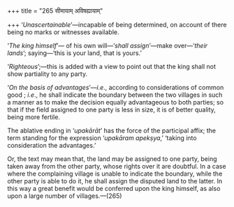 +++
title = "265 सीमायाम् अविषह्यायाम्"

+++
‘*Unascertainable*’—incapable of being determined, on account of there
being no marks or witnesses available.

‘*The king himself*’— of his own will—‘*shall assign*’—make over—‘*their
lands*’; saying—‘this is your land, that is yours.’

‘*Righteous*’;—this is added with a view to point out that the king
shall not show partiality to any party.

‘*On the basis of advantages*’—*i.e*., according to considerations of
common good ; *i.e*., he shall indicate the boundary between the two
villages in such a manner as to make the decision equally advantageous
to both parties; so that if the field assigned to one party is less in
size, it is of better quality, being more fertile.

The ablative ending in ‘*upakārāt*’ has the force of the participal
affix; the term standing for the expression ‘*upakāram apekṣya*,’
‘taking into consideration the advantages.’

Or, the text may mean that, the land may be assigned to one party, being
taken away from the other party, whose rights over it are doubtful. In a
case where the complaining village is unable to indicate the boundary,
while the other party is able to do it, he shall assign the disputed
land to the latter. In this way a great benefit would be conferred upon
the king himself, as also upon a large number of villages.—(265)


